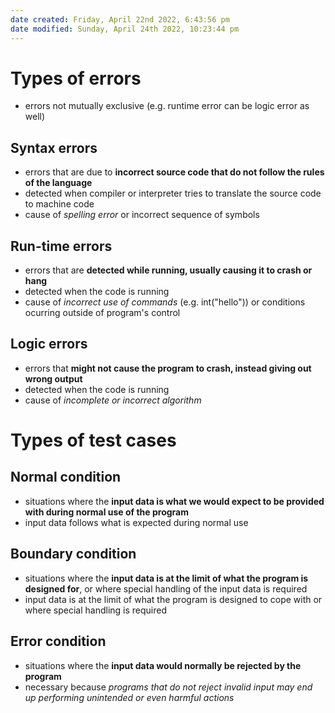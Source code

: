 ```yaml
---
date created: Friday, April 22nd 2022, 6:43:56 pm
date modified: Sunday, April 24th 2022, 10:23:44 pm
---
```


# Types of errors

- errors not mutually exclusive (e.g. runtime error can be logic error as well)

## Syntax errors

- errors that are due to **incorrect source code that do not follow the rules of the language**
- detected when compiler or interpreter tries to translate the source code to machine code
- cause of *spelling error* or incorrect sequence of symbols

## Run-time errors

- errors that are **detected while running, usually causing it to crash or hang**
- detected when the code is running
- cause of *incorrect use of commands* (e.g. int("hello")) or conditions ocurring outside of program's control

## Logic errors

- errors that **might not cause the program to crash, instead giving out wrong output**
- detected when the code is running
- cause of *incomplete or incorrect algorithm*

# Types of test cases

## Normal condition

- situations where the **input data is what we would expect to be provided with during normal use of the program**
- input data follows what is expected during normal use

## Boundary condition

- situations where the **input data is at the limit of what the program is designed for**, or where special handling of the input data is required
- input data is at the limit of what the program is designed to cope with or where special handling is required

## Error condition

- situations where the **input data would normally be rejected by the program**
- necessary because *programs that do not reject invalid input may end up performing unintended or even harmful actions*

